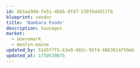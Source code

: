 ```yaml
---
id: 6b5aa9d8-fe51-4bb5-8fd7-539f6ddd17f8
blueprint: vendor
title: 'Bambara Foods'
description: Sausages
market:
  - boeremark
  - menlyn-maine
updated_by: 51d5f7f5-63e9-492c-92f4-4863914f59eb
updated_at: 1750530075
---
```

